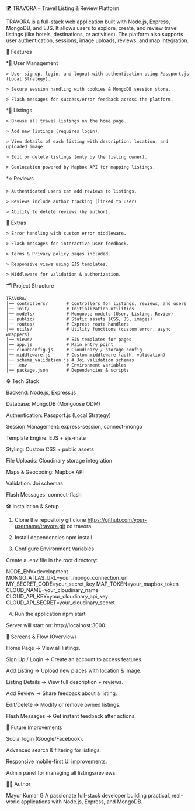 🌍 TRAVORA – Travel Listing & Review Platform

TRAVORA is a full-stack web application built with Node.js, Express, MongoDB, and EJS.
It allows users to explore, create, and review travel listings (like hotels, destinations, or activities).
The platform also supports user authentication, sessions, image uploads, reviews, and map integration.

🚀 Features

  *🔑 User Management

    > User signup, login, and logout with authentication using Passport.js (Local Strategy).
    
    > Secure session handling with cookies & MongoDB session store.
    
    > Flash messages for success/error feedback across the platform.

  *🏨 Listings

    > Browse all travel listings on the home page.
    
    > Add new listings (requires login).
    
    > View details of each listing with description, location, and uploaded image.
    
    > Edit or delete listings (only by the listing owner).
    
    > Geolocation powered by Mapbox API for mapping listings.

  *⭐ Reviews

    > Authenticated users can add reviews to listings.
    
    > Reviews include author tracking (linked to user).
    
    > Ability to delete reviews (by author).

📌 Extras

    > Error handling with custom error middleware.
    
    > Flash messages for interactive user feedback.
    
    > Terms & Privacy policy pages included.
    
    > Responsive views using EJS templates.
    
    > Middleware for validation & authorization.


🗂️ Project Structure

    TRAVORA/
    │── controllers/       # Controllers for listings, reviews, and users
    │── init/              # Initialization utilities
    │── models/            # Mongoose models (User, Listing, Review)
    │── public/            # Static assets (CSS, JS, images)
    │── routes/            # Express route handlers
    │── utils/             # Utility functions (custom error, async wrappers)
    │── views/             # EJS templates for pages
    │── app.js             # Main entry point
    │── cloudConfig.js     # Cloudinary / storage config
    │── middleware.js      # Custom middleware (auth, validation)
    │── schema_validation.js # Joi validation schemas
    │── .env               # Environment variables
    │── package.json       # Dependencies & scripts


⚙️ Tech Stack

  Backend: Node.js, Express.js
  
  Database: MongoDB (Mongoose ODM)
  
  Authentication: Passport.js (Local Strategy)
  
  Session Management: express-session, connect-mongo
  
  Template Engine: EJS + ejs-mate
  
  Styling: Custom CSS + public assets
  
  File Uploads: Cloudinary storage integration
  
  Maps & Geocoding: Mapbox API
  
  Validation: Joi schemas
  
  Flash Messages: connect-flash

🛠️ Installation & Setup

1. Clone the repository
git clone https://github.com/your-username/travora.git
cd travora

2. Install dependencies
npm install

3. Configure Environment Variables

Create a .env file in the root directory:

NODE_ENV=development
MONGO_ATLAS_URL=your_mongo_connection_url
MY_SECRET_CODE=your_secret_key
MAP_TOKEN=your_mapbox_token
CLOUD_NAME=your_cloudinary_name
CLOUD_API_KEY=your_cloudinary_api_key
CLOUD_API_SECRET=your_cloudinary_secret

4. Run the application
npm start


Server will start on: http://localhost:3000

📸 Screens & Flow (Overview)

Home Page → View all listings.

Sign Up / Login → Create an account to access features.

Add Listing → Upload new places with location & image.

Listing Details → View full description + reviews.

Add Review → Share feedback about a listing.

Edit/Delete → Modify or remove owned listings.

Flash Messages → Get instant feedback after actions.


🌟 Future Improvements

Social login (Google/Facebook).

Advanced search & filtering for listings.

Responsive mobile-first UI improvements.

Admin panel for managing all listings/reviews.

👨‍💻 Author

Mayur Kumar G
A passionate full-stack developer building practical, real-world applications with Node.js, Express, and MongoDB.
